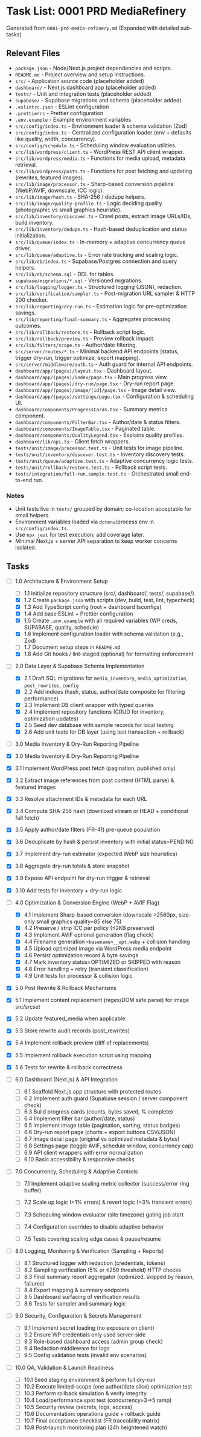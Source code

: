 # Task List: 0001 PRD MediaRefinery

Generated from `0001-prd-media-refinery.md` (Expanded with detailed sub-tasks)

## Relevant Files

- `package.json` - Node/Next.js project dependencies and scripts.
- `README.md` - Project overview and setup instructions.
- `src/` - Application source code (placeholder added)
- `dashboard/` - Next.js dashboard app (placeholder added)
- `tests/` - Unit and integration tests (placeholder added)
- `supabase/` - Supabase migrations and schema (placeholder added)
 - `.eslintrc.json` - ESLint configuration
 - `.prettierrc` - Prettier configuration
 - `.env.example` - Example environment variables
 - `src/config/index.ts` - Environment loader & schema validation (Zod)
- `src/config/index.ts` - Centralized configuration loader (env + defaults like quality, width, concurrency).
- `src/config/schedule.ts` - Scheduling window evaluation utilities.
- `src/lib/wordpress/client.ts` - WordPress REST API client wrapper.
- `src/lib/wordpress/media.ts` - Functions for media upload, metadata retrieval.
- `src/lib/wordpress/posts.ts` - Functions for post fetching and updating (rewrites, featured images).
- `src/lib/image/processor.ts` - Sharp-based conversion pipeline (WebP/AVIF, downscale, ICC logic).
- `src/lib/image/hash.ts` - SHA-256 / dedupe helpers.
- `src/lib/image/quality-profile.ts` - Logic deciding quality (photographic vs small graphics heuristic).
- `src/lib/inventory/discover.ts` - Crawl posts, extract image URLs/IDs, build inventory.
- `src/lib/inventory/dedupe.ts` - Hash-based deduplication and status initialization.
- `src/lib/queue/index.ts` - In-memory + adaptive concurrency queue driver.
- `src/lib/queue/adaptive.ts` - Error rate tracking and scaling logic.
- `src/lib/db/index.ts` - Supabase/Postgres connection and query helpers.
- `src/lib/db/schema.sql` - DDL for tables.
- `supabase/migrations/*.sql` - Versioned migrations.
- `src/lib/logging/logger.ts` - Structured logging (JSON), redaction.
- `src/lib/verification/sampler.ts` - Post-migration URL sampler & HTTP 200 checker.
- `src/lib/reporting/dry-run.ts` - Estimation logic for pre-optimization savings.
- `src/lib/reporting/final-summary.ts` - Aggregates processing outcomes.
- `src/lib/rollback/restore.ts` - Rollback script logic.
- `src/lib/rollback/preview.ts` - Preview rollback impact.
- `src/lib/filters/scope.ts` - Author/date filtering.
- `src/server/routes/*.ts` - Minimal backend API endpoints (status, trigger dry-run, trigger optimize, export mapping).
- `src/server/middleware/auth.ts` - Auth guard for internal API endpoints.
- `dashboard/app/(pages)/layout.tsx` - Dashboard layout.
- `dashboard/app/(pages)/index/page.tsx` - Main progress view.
- `dashboard/app/(pages)/dry-run/page.tsx` - Dry-run report page.
- `dashboard/app/(pages)/image/[id]/page.tsx` - Image detail view.
- `dashboard/app/(pages)/settings/page.tsx` - Configuration & scheduling UI.
- `dashboard/components/ProgressCards.tsx` - Summary metrics component.
- `dashboard/components/FilterBar.tsx` - Author/date & status filters.
- `dashboard/components/ImageTable.tsx` - Paginated table.
- `dashboard/components/QualityLegend.tsx` - Explains quality profiles.
- `dashboard/lib/api.ts` - Client fetch wrappers.
- `tests/unit/image/processor.test.ts` - Unit tests for image pipeline.
- `tests/unit/inventory/discover.test.ts` - Inventory discovery tests.
- `tests/unit/queue/adaptive.test.ts` - Adaptive concurrency logic tests.
- `tests/unit/rollback/restore.test.ts` - Rollback script tests.
- `tests/integration/full-run.sample.test.ts` - Orchestrated small end-to-end run.

### Notes

- Unit tests live in `tests/` grouped by domain; co-location acceptable for small helpers.
- Environment variables loaded via `dotenv`/process env in `src/config/index.ts`.
- Use `npx jest` for test execution; add coverage later.
- Minimal Next.js + server API separation to keep worker concerns isolated.

## Tasks

- [ ] 1.0 Architecture & Environment Setup
  - [ ] 1.1 Initialize repository structure (src/, dashboard/, tests/, supabase/)
  - [x] 1.2 Create `package.json` with scripts (dev, build, test, lint, typecheck)
  - [x] 1.3 Add TypeScript config (root + dashboard tsconfigs)
  - [x] 1.4 Add base ESLint + Prettier configuration
  - [x] 1.5 Create `.env.example` with all required variables (WP creds, SUPABASE, quality, schedule)
  - [x] 1.6 Implement configuration loader with schema validation (e.g., Zod)
  - [ ] 1.7 Document setup steps in `README.md`
  - [x] 1.8 Add Git hooks / lint-staged (optional) for formatting enforcement

- [ ] 2.0 Data Layer & Supabase Schema Implementation
  - [x] 2.1 Draft SQL migrations for `media_inventory`, `media_optimization`, `post_rewrites`, `config`
  - [x] 2.2 Add indices (hash, status, author/date composite for filtering performance)
  - [x] 2.3 Implement DB client wrapper with typed queries
  - [x] 2.4 Implement repository functions (CRUD for inventory, optimization updates)
  - [x] 2.5 Seed dev database with sample records for local testing
  - [x] 2.6 Add unit tests for DB layer (using test transaction + rollback)

- [ ] 3.0 Media Inventory & Dry-Run Reporting Pipeline
 - [x] 3.0 Media Inventory & Dry-Run Reporting Pipeline
  - [x] 3.1 Implement WordPress post fetch (pagination, published only)
  - [x] 3.2 Extract image references from post content (HTML parse) & featured images
  - [x] 3.3 Resolve attachment IDs & metadata for each URL
  - [x] 3.4 Compute SHA-256 hash (download stream or HEAD + conditional full fetch)
  - [x] 3.5 Apply author/date filters (FR-41) pre-queue population
  - [x] 3.6 Deduplicate by hash & persist inventory with initial status=PENDING
  - [x] 3.7 Implement dry-run estimator (expected WebP size heuristics)
  - [x] 3.8 Aggregate dry-run totals & store snapshot
  - [x] 3.9 Expose API endpoint for dry-run trigger & retrieval
  - [x] 3.10 Add tests for inventory + dry-run logic

- [ ] 4.0 Optimization & Conversion Engine (WebP + AVIF Flag)
  - [x] 4.1 Implement Sharp-based conversion (downscale >2560px, size-only small graphics quality=85 else 75)
  - [x] 4.2 Preserve / strip ICC per policy (≤2KB preserved)
  - [x] 4.3 Implement AVIF optional generation (flag check)
  - [x] 4.4 Filename generation `<basename>__opt.webp` + collision handling
  - [x] 4.5 Upload optimized image via WordPress media endpoint
  - [x] 4.6 Persist optimization record & byte savings
  - [x] 4.7 Mark inventory status=OPTIMIZED or SKIPPED with reason
  - [x] 4.8 Error handling + retry (transient classification)
  - [x] 4.9 Unit tests for processor & collision logic

 - [x] 5.0 Post Rewrite & Rollback Mechanisms
  - [x] 5.1 Implement content replacement (regex/DOM safe parse) for image src/srcset
  - [x] 5.2 Update featured_media when applicable
  - [x] 5.3 Store rewrite audit records (post_rewrites)
  - [x] 5.4 Implement rollback preview (diff of replacements)
  - [x] 5.5 Implement rollback execution script using mapping
  - [x] 5.6 Tests for rewrite & rollback correctness

- [ ] 6.0 Dashboard (Next.js) & API Integration
  - [ ] 6.1 Scaffold Next.js app structure with protected routes
  - [ ] 6.2 Implement auth guard (Supabase session / server component check)
  - [ ] 6.3 Build progress cards (counts, bytes saved, % complete)
  - [ ] 6.4 Implement filter bar (author/date, status)
  - [ ] 6.5 Implement image table (pagination, sorting, status badges)
  - [ ] 6.6 Dry-run report page (charts + export buttons CSV/JSON)
  - [ ] 6.7 Image detail page (original vs optimized metadata & bytes)
  - [ ] 6.8 Settings page (toggle AVIF, schedule window, concurrency cap)
  - [ ] 6.9 API client wrappers with error normalization
  - [ ] 6.10 Basic accessibility & responsive checks

- [ ] 7.0 Concurrency, Scheduling & Adaptive Controls
  - [ ] 7.1 Implement adaptive scaling metric collector (success/error ring buffer)
  - [ ] 7.2 Scale up logic (<1% errors) & revert logic (>3% transient errors)
  - [ ] 7.3 Scheduling window evaluator (site timezone) gating job start
  - [ ] 7.4 Configuration overrides to disable adaptive behavior
  - [ ] 7.5 Tests covering scaling edge cases & pause/resume
 

- [ ] 8.0 Logging, Monitoring & Verification (Sampling + Reports)
  - [ ] 8.1 Structured logger with redaction (credentials, tokens)
  - [ ] 8.2 Sampling verification (5% or ≤250 threshold) HTTP checks
  - [ ] 8.3 Final summary report aggregator (optimized, skipped by reason, failures)
  - [ ] 8.4 Export mapping & summary endpoints
  - [ ] 8.5 Dashboard surfacing of verification results
  - [ ] 8.6 Tests for sampler and summary logic

- [ ] 9.0 Security, Configuration & Secrets Management
  - [ ] 9.1 Implement secret loading (no exposure on client)
  - [ ] 9.2 Ensure WP credentials only used server-side
  - [ ] 9.3 Role-based dashboard access (admin group check)
  - [ ] 9.4 Redaction middleware for logs
  - [ ] 9.5 Config validation tests (invalid env scenarios)

- [ ] 10.0 QA, Validation & Launch Readiness
  - [ ] 10.1 Seed staging environment & perform full dry-run
  - [ ] 10.2 Execute limited-scope (one author/date slice) optimization test
  - [ ] 10.3 Perform rollback simulation & verify integrity
  - [ ] 10.4 Load/performance spot test (concurrency=3→5 ramp)
  - [ ] 10.5 Security review (secrets, logs, access)
  - [ ] 10.6 Documentation: operations guide + rollback guide
  - [ ] 10.7 Final acceptance checklist (FR traceability matrix)
  - [ ] 10.8 Post-launch monitoring plan (24h heightened watch)

```

```
